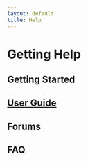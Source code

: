 ```yaml
---
layout: default
title: Help
---
```

# Getting Help

## Getting Started

## [User Guide](User-Guide)

## Forums

## FAQ
